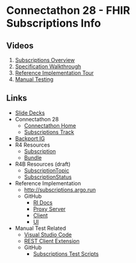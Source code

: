 # Connectathon 28 - FHIR Subscriptions Info

## Videos

1. [Subscriptions Overview](https://youtu.be/aF95Vpqsp9s)
1. [Specification Walkthrough](https://youtu.be/skbxcrroiBo)
1. [Reference Implementation Tour](https://youtu.be/B5bzGOlZ800)
1. [Manual Testing](https://youtu.be/sEmH0MEYYjc)

## Links

* [Slide Decks](http://aka.ms/subscriptions-2021)
* Connectathon 28
  * [Connectathon Home](https://confluence.hl7.org/display/FHIR/2021+-+09+Connectathon+28)
  * [Subscriptions Track](https://confluence.hl7.org/display/FHIR/2021-09+Subscriptions)
* [Backport IG](https://argonautproject.github.io/subscription-backport-ig/)
* R4 Resources
  * [Subscription](http://hl7.org/fhir/subscription.html)
  * [Bundle](http://hl7.org/fhir/bundle.html)
* R4B Resources (draft)
  * [SubscriptionTopic](http://build.fhir.org/branches/R4B/subscriptiontopic.html)
  * [SubscriptionStatus](http://build.fhir.org/branches/R4B/subscriptionstatus.html)
* Reference Implementation
  * http://subscriptions.argo.run
  * GitHub
    * [RI Docs](https://microsoft-healthcare-madison.github.io/argonaut-subscription-info/)
    * [Proxy Server](https://github.com/microsoft-healthcare-madison/argonaut-subscription-server-proxy)
    * [Client](https://github.com/microsoft-healthcare-madison/argonaut-subscription-client)
    * [UI](https://github.com/microsoft-healthcare-madison/argonaut-subscription-client-ui)
* Manual Test Related
  * [Visual Studio Code](https://code.visualstudio.com/)
  * [REST Client Extension](https://marketplace.visualstudio.com/items?itemName=humao.rest-client)
  * GitHub
    * [Subscriptions Test Scripts](https://github.com/microsoft-healthcare-madison/subscriptions-test-scripts)